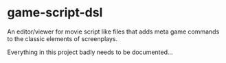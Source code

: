 # game-script-dsl
An editor/viewer for movie script like files that adds meta game commands to the classic elements of screenplays.

Everything in this project badly needs to be documented...
